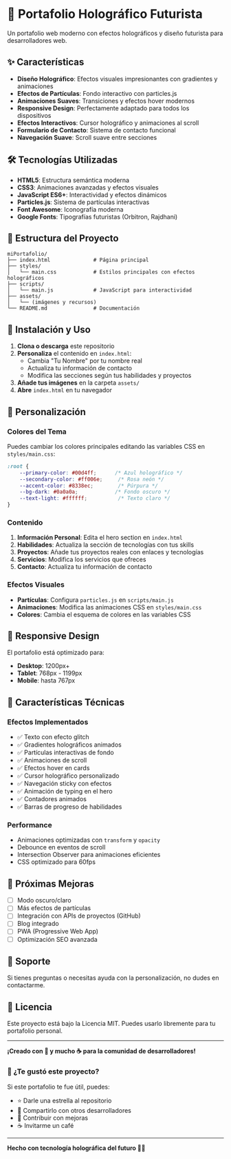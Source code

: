 # 🚀 Portafolio Holográfico Futurista

Un portafolio web moderno con efectos holográficos y diseño futurista para desarrolladores web.

## ✨ Características

- **Diseño Holográfico**: Efectos visuales impresionantes con gradientes y animaciones
- **Efectos de Partículas**: Fondo interactivo con particles.js
- **Animaciones Suaves**: Transiciones y efectos hover modernos
- **Responsive Design**: Perfectamente adaptado para todos los dispositivos
- **Efectos Interactivos**: Cursor holográfico y animaciones al scroll
- **Formulario de Contacto**: Sistema de contacto funcional
- **Navegación Suave**: Scroll suave entre secciones

## 🛠️ Tecnologías Utilizadas

- **HTML5**: Estructura semántica moderna
- **CSS3**: Animaciones avanzadas y efectos visuales
- **JavaScript ES6+**: Interactividad y efectos dinámicos
- **Particles.js**: Sistema de partículas interactivas
- **Font Awesome**: Iconografía moderna
- **Google Fonts**: Tipografías futuristas (Orbitron, Rajdhani)

## 📁 Estructura del Proyecto

```
miPortafolio/
├── index.html              # Página principal
├── styles/
│   └── main.css            # Estilos principales con efectos holográficos
├── scripts/
│   └── main.js             # JavaScript para interactividad
├── assets/
│   └── (imágenes y recursos)
└── README.md               # Documentación
```

## 🚀 Instalación y Uso

1. **Clona o descarga** este repositorio
2. **Personaliza** el contenido en `index.html`:
   - Cambia "Tu Nombre" por tu nombre real
   - Actualiza tu información de contacto
   - Modifica las secciones según tus habilidades y proyectos
3. **Añade tus imágenes** en la carpeta `assets/`
4. **Abre** `index.html` en tu navegador

## 🎨 Personalización

### Colores del Tema
Puedes cambiar los colores principales editando las variables CSS en `styles/main.css`:

```css
:root {
    --primary-color: #00d4ff;      /* Azul holográfico */
    --secondary-color: #ff006e;     /* Rosa neón */
    --accent-color: #8338ec;        /* Púrpura */
    --bg-dark: #0a0a0a;            /* Fondo oscuro */
    --text-light: #ffffff;          /* Texto claro */
}
```

### Contenido
1. **Información Personal**: Edita el hero section en `index.html`
2. **Habilidades**: Actualiza la sección de tecnologías con tus skills
3. **Proyectos**: Añade tus proyectos reales con enlaces y tecnologías
4. **Servicios**: Modifica los servicios que ofreces
5. **Contacto**: Actualiza tu información de contacto

### Efectos Visuales
- **Partículas**: Configura `particles.js` en `scripts/main.js`
- **Animaciones**: Modifica las animaciones CSS en `styles/main.css`
- **Colores**: Cambia el esquema de colores en las variables CSS

## 📱 Responsive Design

El portafolio está optimizado para:
- **Desktop**: 1200px+
- **Tablet**: 768px - 1199px
- **Mobile**: hasta 767px

## 🔧 Características Técnicas

### Efectos Implementados
- ✅ Texto con efecto glitch
- ✅ Gradientes holográficos animados
- ✅ Partículas interactivas de fondo
- ✅ Animaciones de scroll
- ✅ Efectos hover en cards
- ✅ Cursor holográfico personalizado
- ✅ Navegación sticky con efectos
- ✅ Animación de typing en el hero
- ✅ Contadores animados
- ✅ Barras de progreso de habilidades

### Performance
- Animaciones optimizadas con `transform` y `opacity`
- Debounce en eventos de scroll
- Intersection Observer para animaciones eficientes
- CSS optimizado para 60fps

## 🎯 Próximas Mejoras

- [ ] Modo oscuro/claro
- [ ] Más efectos de partículas
- [ ] Integración con APIs de proyectos (GitHub)
- [ ] Blog integrado
- [ ] PWA (Progressive Web App)
- [ ] Optimización SEO avanzada

## 📧 Soporte

Si tienes preguntas o necesitas ayuda con la personalización, no dudes en contactarme.

## 📄 Licencia

Este proyecto está bajo la Licencia MIT. Puedes usarlo libremente para tu portafolio personal.

---

**¡Creado con 💙 y mucho ☕ para la comunidad de desarrolladores!**

### 🌟 ¿Te gustó este proyecto?

Si este portafolio te fue útil, puedes:
- ⭐ Darle una estrella al repositorio
- 🔄 Compartirlo con otros desarrolladores
- 📝 Contribuir con mejoras
- ☕ Invitarme un café

---

**Hecho con tecnología holográfica del futuro 🚀✨**